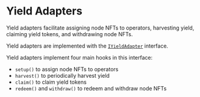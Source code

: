 # Yield Adapters

Yield adapters facilitate assigning node NFTs to operators, harvesting yield,
claiming yield tokens, and withdrawing node NFTs.

Yield adapters are implemented with the [`IYieldAdapter`](../src/interfaces/IYieldAdapter.sol) interface.

Yield adapters implement four main hooks in this interface:

* `setup()` to assign node NFTs to operators
* `harvest()` to periodically harvest yield
* `claim()` to claim yield tokens
* `redeem()` and `withdraw()` to redeem and withdraw node NFTs

